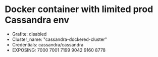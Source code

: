 Docker container with limited prod Cassandra env
=================================================

- Grafite: disabled
- Cluster_name: "cassandra-dockered-cluster"
- Credentials: cassandra/cassandra
- EXPOSING: 7000 7001 7199 9042 9160 8778
